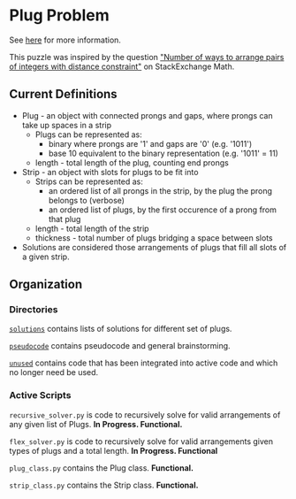 # Plug Problem

See [here](https://www.cs.umb.edu/~eb/plugs/) for more information.

This puzzle was inspired by the question ["Number of ways to arrange pairs of integers with distance constraint"](http://math.stackexchange.com/questions/4124452/number-of-ways-to-arrange-pairs-of-integers-with-distance-constraint) on StackExchange Math.

## Current Definitions

+ Plug - an object with connected prongs and gaps, where prongs can take up spaces in a strip
	+ Plugs can be represented as:
		+ binary where prongs are '1' and gaps are '0' (e.g. '1011')
		+ base 10 equivalent to the binary representation (e.g. '1011' = 11)
	+ length - total length of the plug, counting end prongs
+ Strip - an object with slots for plugs to be fit into
	+ Strips can be represented as:
		+ an ordered list of all prongs in the strip, by the plug the prong belongs to (verbose)
		+ an ordered list of plugs, by the first occurence of a prong from that plug
	+ length - total length of the strip
	+ thickness - total number of plugs bridging a space between slots
+ Solutions are considered those arrangements of plugs that fill all slots of a given strip.


## Organization

### Directories

[`solutions`](/solutions) contains lists of solutions for different set of plugs.

[`pseudocode`](/pseudocode) contains pseudocode and general brainstorming.

[`unused`](/unused) contains code that has been integrated into active code and which no longer need be used.

### Active Scripts

`recursive_solver.py` is code to recursively solve for valid arrangements of any given list of Plugs.  **In Progress. Functional.**

`flex_solver.py` is code to recursively solve for valid arrangements given types of plugs and a total length.  **In Progress.  Functional**

`plug_class.py` contains the Plug class.  **Functional.**

`strip_class.py` contains the Strip class. **Functional.**
